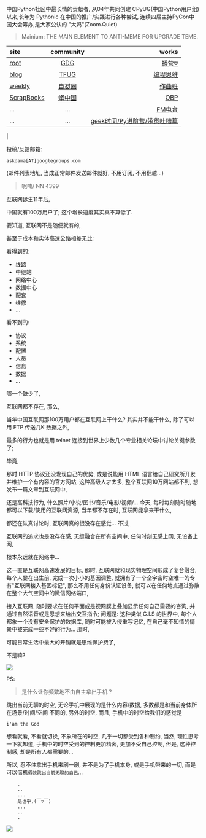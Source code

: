 中国Python社区中最长情的贡献者, 从04年共同创建 CPyUG(中国Python用户组)以来,长年为 Pythonic 在中国的推广/实践进行各种尝试, 连续四届主持PyCon中国大会筹办,是大家公认的 "大妈"(Zoom.Quiet)

> Mainium: THE MAIN ELEMENT TO ANTI-MEME FOR UPGRADE TEME.

| site | community | works |
| :-----| :----: | ----: |
| [root](http://zoomquiet.io/) | [GDG](https://blog.zhgdg.org/) | [蟒营®](https://doc.101.camp/) |
| [blog](https://blog.zoomquiet.io/pages/zoomquiet.html) | [TFUG](http://zh.tfug.world/) | [编程思维](https://py.101.camp/) |
| [weekly](http://weekly.pychina.org/) | [自怼圈](https://du.101.camp/) | [作曲班](https://mu.101.camp/) |
| [ScrapBooks](https://zoomquiet.io/collection.html) | [蟒中国](https://pychina.org/) | [OBP](https://zoomquiet.io/obp/index.html) |
| ... | ... | [FM电台](https://fm.101.camp/) |
| ... | ... | [geek时间/Py进阶营/带货吐糟篇](https://fm.101.camp/2020/geek2py-dama.html) 
 |


投稿/反馈邮箱:

    askdama[AT]googlegroups.com

(邮件列表地址, 
当成正常邮件发送邮件就好, 不用订阅, 不用翻越...)


> 呢喃/ NN 4399



互联网诞生11年后,

中国就有100万用户了;
这个增长速度其实真不算低了.

要知道,
互联网不是随便就有的,

甚至于成本和实体高速公路相差无比:

看得到的:

+ 线路
+ 中继站
+ 网络中心
+ 数据中心
+ 配套
+ 维修
+ ...

看不到的:

+ 协议
+ 系统
+ 配置
+ 人员
+ 信息
+ 数据
+ ...

哪一个缺少了,

互联网都不存在,
那么,

当年中国互联网那100万用户都在互联网上干什么?
其实并不能干什么,
除了可以用 FTP 传送几K 数据之外,

最多的行为也就是用 telnet 连接到世界上少数几个专业相关论坛中讨论关键参数了;

毕竟,

那时 HTTP 协议还没发现自己的优势,
或是说能用 HTML 语言给自己研究所开发并维护一个有内容的官方网站,
这种高级人才太多,
整个互联网10万网站都不到,
想发布一篇文章到互联网中,

还是高科技行为,
什么照片/小说/图书/音乐/电影/视频/...
今天,
每时每刻随时随地都可以下载/使用的互联网资源,
当年都不存在时,
互联网能拿来干什么,

都还在认真讨论时,
互联网真的很没存在感觉...
不过,


互联网的追求也是没存在感,
无缝融合在所有空间中,
任何时刻无感上网,
无设备上网,

根本永远就在网络中...

这一直是互联网高速发展的目标,
那时,
互联网就和现实物理空间形成了复合融合,
每个人嘦在出生前,
完成一次小小的基因调整,
就拥有了一个全宇宙时空唯一的专有"互联网接入基因标记",
那么不用任何身份认证设备,
就可以在任何地点通过弥散在整个大气空间中的微信网络端口,

接入互联网,
随时要求在任何平面或是视网膜上叠加显示任何自己需要的咨询,
并通过自然语音或是思想来给出交互指令;
问题是:
这种类似 G.I.S 的世界中,
每个人都象一个没有安全保护的数据库,
随时可能被入侵重写记忆,
在自己毫不知情的情景中被完成一些不好的行为...
那时,

可能日常生活中最大的开销就是思维保护费了,

不是嘛?







![](http://ydlj.zoomquiet.top/ipic/2021-06-03-zq42-today-card-2106.004.jpeg)

PS:
> 是什么让你频繁地不由自主拿出手机？

跳出当前无聊的时空,
无论手机中展现的是什么内容/数据,
多数都是和当前身体所在场景/时间/空间 不同的,
另外的时空,
而且, 手机中的时空给我们的感觉是

    i'am the God

想看就看, 不看就切换,
不象所在的时空, 几乎一切都受到各种制约,
当然,
理性思考一下就知道,
手机中的时空受到的控制更加精密, 更加不受自己控制,
但是, 这种控制感,
却是所有人都需要的...

所以, 
忍不住拿出手机来刷一刷,
并不是为了手机本身, 或是手机带来的一切,
而是可以借机`假装跳出当前无聊的自己`...



```
    .
    ..
    ...
    是也乎,(￣▽￣)
    ...
    ..
    .
```


![](http://ydlj.zoomquiet.top/ipic/2021-04-30-210411DU21.4zip.jpg)

